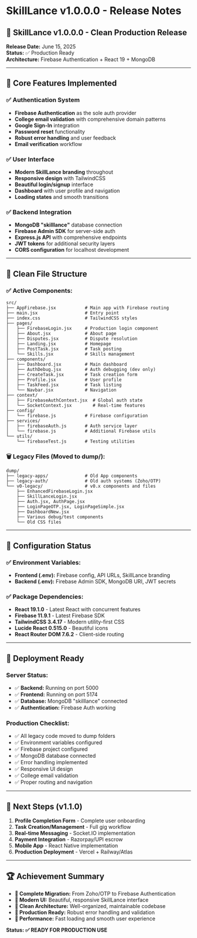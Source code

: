 # SkillLance v1.0.0.0 - Release Notes

## 🎉 **SkillLance v1.0.0.0 - Clean Production Release**

**Release Date:** June 15, 2025  
**Status:** ✅ Production Ready  
**Architecture:** Firebase Authentication + React 19 + MongoDB

---

## 🎯 **Core Features Implemented**

### ✅ **Authentication System**
- **Firebase Authentication** as the sole auth provider
- **College email validation** with comprehensive domain patterns
- **Google Sign-In** integration
- **Password reset** functionality
- **Robust error handling** and user feedback
- **Email verification** workflow

### ✅ **User Interface**
- **Modern SkillLance branding** throughout
- **Responsive design** with TailwindCSS
- **Beautiful login/signup** interface
- **Dashboard** with user profile and navigation
- **Loading states** and smooth transitions

### ✅ **Backend Integration**
- **MongoDB "skilllance"** database connection
- **Firebase Admin SDK** for server-side auth
- **Express.js API** with comprehensive endpoints
- **JWT tokens** for additional security layers
- **CORS configuration** for localhost development

---

## 📁 **Clean File Structure**

### **✅ Active Components:**
```
src/
├── AppFirebase.jsx           # Main app with Firebase routing
├── main.jsx                  # Entry point
├── index.css                 # TailwindCSS styles
├── pages/
│   ├── FirebaseLogin.jsx     # Production login component
│   ├── About.jsx             # About page
│   ├── Disputes.jsx          # Dispute resolution
│   ├── Landing.jsx           # Homepage
│   ├── PostTask.jsx          # Task posting
│   └── Skills.jsx            # Skills management
├── components/
│   ├── Dashboard.jsx         # Main dashboard
│   ├── AuthDebug.jsx         # Auth debugging (dev only)
│   ├── CreateTask.jsx        # Task creation form
│   ├── Profile.jsx           # User profile
│   ├── TaskFeed.jsx          # Task listing
│   └── Navbar.jsx            # Navigation
├── context/
│   ├── FirebaseAuthContext.jsx  # Global auth state
│   └── SocketContext.jsx        # Real-time features
├── config/
│   └── firebase.js           # Firebase configuration
├── services/
│   ├── firebaseAuth.js       # Auth service layer
│   └── firebase.js           # Additional Firebase utils
└── utils/
    └── firebaseTest.js       # Testing utilities
```

### **🗑️ Legacy Files (Moved to dump/):**
```
dump/
├── legacy-apps/              # Old App components
├── legacy-auth/              # Old auth systems (Zoho/OTP)
└── v0-legacy/                # v0.x components and files
    ├── EnhancedFirebaseLogin.jsx
    ├── SkillLanceLogin.jsx
    ├── Auth.jsx, AuthPage.jsx
    ├── LoginPageOTP.jsx, LoginPageSimple.jsx
    ├── DashboardNew.jsx
    ├── Various debug/test components
    └── Old CSS files
```

---

## 🔧 **Configuration Status**

### **✅ Environment Variables:**
- **Frontend (.env):** Firebase config, API URLs, SkillLance branding
- **Backend (.env):** Firebase Admin SDK, MongoDB URI, JWT secrets

### **✅ Package Dependencies:**
- **React 19.1.0** - Latest React with concurrent features
- **Firebase 11.9.1** - Latest Firebase SDK
- **TailwindCSS 3.4.17** - Modern utility-first CSS
- **Lucide React 0.515.0** - Beautiful icons
- **React Router DOM 7.6.2** - Client-side routing

---

## 🚀 **Deployment Ready**

### **Server Status:**
- ✅ **Backend:** Running on port 5000
- ✅ **Frontend:** Running on port 5174
- ✅ **Database:** MongoDB "skilllance" connected
- ✅ **Authentication:** Firebase Auth working

### **Production Checklist:**
- ✅ All legacy code moved to dump folders
- ✅ Environment variables configured
- ✅ Firebase project configured
- ✅ MongoDB database connected
- ✅ Error handling implemented
- ✅ Responsive UI design
- ✅ College email validation
- ✅ Proper routing and navigation

---

## 🎯 **Next Steps (v1.1.0)**

1. **Profile Completion Form** - Complete user onboarding
2. **Task Creation/Management** - Full gig workflow
3. **Real-time Messaging** - Socket.IO implementation
4. **Payment Integration** - Razorpay/UPI escrow
5. **Mobile App** - React Native implementation
6. **Production Deployment** - Vercel + Railway/Atlas

---

## 🏆 **Achievement Summary**

- **🔄 Complete Migration:** From Zoho/OTP to Firebase Authentication
- **🎨 Modern UI:** Beautiful, responsive SkillLance interface
- **🔧 Clean Architecture:** Well-organized, maintainable codebase
- **📱 Production Ready:** Robust error handling and validation
- **🚀 Performance:** Fast loading and smooth user experience

**Status: ✅ READY FOR PRODUCTION USE**
